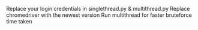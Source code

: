 Replace your login credentials in singlethread.py & multithread.py
Replace chromedriver with the newest version
Run multithread for faster bruteforce time taken
